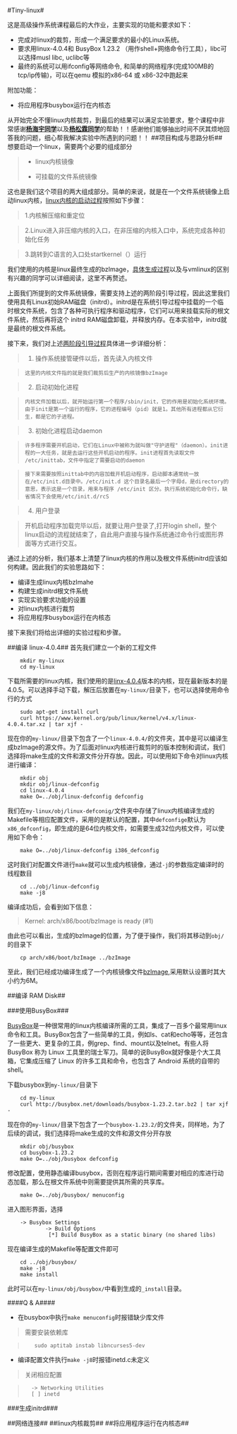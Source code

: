 #Tiny-linux#

这是高级操作系统课程最后的大作业，主要实现的功能和要求如下：
+ 完成对linux的裁剪，形成一个满足要求的最小的Linux系统。
+ 要求用linux-4.0.4和 BusyBox 1.23.2 （用作shell+网络命令行工具），libc可以选择musl libc, uclibc等
+ 最终的系统可以用ifconfig等网络命令, 和简单的网络程序(完成100MB的tcp/ip传输)，可以在qemu 模拟的x86-64 或 x86-32中跑起来

附加功能：
+ 将应用程序busybox运行在内核态

从开始完全不懂linux内核裁剪，到最后的结果可以满足实验要求，整个课程中非常感谢[**杨海宇同学**](https://github.com/ir193/)以及[**杨松霖同学**](https://github.com/SunliyMonkey/)的帮助！！感谢他们能够抽出时间不厌其烦地回答我的问题，细心帮我解决实验中所遇到的问题！！
##项目构成与思路分析##
想要启动一个linux，需要两个必要的组成部分
>* linux内核镜像
>
>* 可挂载的文件系统镜像

这也是我们这个项目的两大组成部分。简单的来说，就是在一个文件系统镜像上启动linux内核，[linux内核的启动过程](http://blog.chinaunix.net/uid-27052262-id-3404074.html)按照如下步骤：
> 1.内核解压缩和重定位

> 2.Linux进入非压缩内核的入口，在非压缩的内核入口中，系统完成各种初始化任务

> 3.跳转到C语言的入口处startkernel（）运行

我们使用的内核是linux最终生成的bzImage，[具体生成过程](http://blog.chinaunix.net/uid-25909619-id-3380535.html)以及与vmlinux的区别有兴趣的同学可以详细阅读，这里不再赘述。

上面我们所提到的文件系统镜像，需要支持上述的两阶段引导过程，因此这里我们使用具有Linux初始RAM磁盘（initrd）。initrd是在系统引导过程中挂载的一个临时根文件系统，包含了各种可执行程序和驱动程序，它们可以用来挂载实际的根文件系统，然后再将这个 initrd RAM磁盘卸载，并释放内存。在本实验中，initrd就是最终的根文件系统。

接下来，我们对上述[两阶段引导过程](http://www.ruanyifeng.com/blog/2013/08/linux_boot_process.html)具体进一步详细分析：

> 1. 操作系统接管硬件以后，首先读入内核文件

>     这里的内核文件指的就是我们裁剪后生产的内核镜像bzImage

> 2. 启动初始化进程

>     内核文件加载以后，就开始运行第一个程序/sbin/init，它的作用是初始化系统环境。由于init是第一个运行的程序，它的进程编号（pid）就是1。其他所有进程都从它衍生，都是它的子进程。

> 3. 初始化进程启动daemon

>     许多程序需要开机启动，它们在Linux中被称为就叫做"守护进程"（daemon）。init进程的一大任务，就是去运行这些开机启动的程序。init进程首先读取文件 /etc/inittab，文件中指定了需要启动的daemon

>     接下来需要按照inittab中的内容加载开机启动程序，启动脚本通常统一放在/etc/init.d目录中。/etc/init.d 这个目录名最后一个字母d，是directory的意思，表示这是一个目录，用来与程序 /etc/init 区分。执行系统初始化命令行，缺省情况下会使用/etc/init.d/rcS

> 4. 用户登录

> 开机启动程序加载完毕以后，就要让用户登录了,打开login shell，整个linux启动的流程就结束了，自此用户直接与操作系统通过命令行或图形界面等方式进行交互。 

通过上述的分析，我们基本上清楚了linux内核的作用以及根文件系统initrd应该如何构建。因此我们的实验思路如下：
+ 编译生成linux内核bzImahe
+ 构建生成initrd根文件系统
+ 实现实验要求功能的设置
+ 对linux内核进行裁剪
+ 将应用程序busybox运行在内核态

接下来我们将给出详细的实验过程和步骤。

##编译 linux-4.0.4##
首先我们建立一个新的工程文件

        mkdir my-linux
        cd my-linux
        
下载所需要的linux内核，我们使用的是[linx-4.0.4](https://www.kernel.org/)版本的内核，现在最新版本的是4.0.5。可以选择手动下载，解压后放置在`my-linux/`目录下，也可以选择使用命令行的方式

        sudo apt-get install curl
        curl https://www.kernel.org/pub/linux/kernel/v4.x/linux-4.0.4.tar.xz | tar xjf -

现在你的`my-linux/`目录下包含了一个`linux-4.0.4/`的文件夹，其中是可以编译生成bzImage的源文件。为了后面对linux内核进行裁剪时的版本控制和调试，我们选择将make生成的文件和源文件分开存放。因此，可以使用如下命令对linux内核进行编译：

        mkdir obj
        mkdir obj/linux-defconfig
        cd linux-4.0.4
        make O=../obj/linux-defconfig defconfig

我们在`my-linux/obj/linux-defconig/`文件夹中存储了linux内核编译生成的Makefile等相应配置文件，采用的是默认的配置，其中`defconfige`默认为`x86_defconfig`，即生成的是64位内核文件，如需要生成32位内核文件，可以使用如下命令：

        make O=../obj/linux-defconfig i386_defconfig

这时我们对配置文件进行`make`就可以生成内核镜像，通过`-j`的参数指定编译时的线程数目

        cd ../obj/linux-defconfig
        make -j8

编译成功后，会看到如下信息：

> Kernel: arch/x86/boot/bzImage is ready  (#1)

由此也可以看出，生成的bzImage的位置，为了便于操作，我们将其移动到`obj/`的目录下

        cp arch/x86/boot/bzImage ../bzImage

至此，我们已经成功编译生成了一个内核镜像文件[bzImage](https://github.com/ChildIsTalent/tiny-linux/blob/master/original/bzImage),采用默认设置时其大小约为6M。

##编译 RAM Disk##

###使用BusyBox###

[BusyBox](http://baike.baidu.com/view/1429588.htm)是一种很常用的linux内核编译所需的工具，集成了一百多个最常用linux命令和工具。BusyBox包含了一些简单的工具，例如ls、cat和echo等等，还包含了一些更大、更复杂的工具，例grep、find、mount以及telnet。有些人将 BusyBox 称为 Linux 工具里的瑞士军刀。简单的说BusyBox就好像是个大工具箱，它集成压缩了 Linux 的许多工具和命令，也包含了 Android 系统的自带的shell。

下载busybox到`my-linux/`目录下

        cd my-linux
        curl http://busybox.net/downloads/busybox-1.23.2.tar.bz2 | tar xjf -

现在你的`my-linux/`目录下包含了一个`busybox-1.23.2/`的文件夹，同样地，为了后续的调试，我们选择将make生成的文件和源文件分开存放

        mkdir obj/busybox
        cd busybox-1.23.2
        make O=../obj/busybox defconfig
        
修改配置，使用静态编译busybox，否则在程序运行期间需要对相应的库进行动态加载，那么在根文件系统中则需要提供其所需的共享库。

        make O=../obj/busybox/ menuconfig

进入图形界面，选择

        -> Busybox Settings                                        
                -> Build Options     
                 [*] Build BusyBox as a static binary (no shared libs)         
        
现在编译生成的Makefile等配置文件即可

        cd ../obj/busybox/
        make -j8
        make install
        
此时可以在`my-linux/obj/busybox/`中看到生成的`_install`目录。

####Q & A####
* 在busybox中执行`make menuconfig`时报错缺少库文件
  
> 需要安装依赖库

>        sudo aptitab instab libncurses5-dev                                        

* 编译配置文件执行`make -j8`时报错inetd.c未定义

> 关闭相应配置

>       -> Networking Utilities 
>       [ ] inetd

###生成initrd###


##网络连接##
##linux内核裁剪##
##将应用程序运行在内核态##










